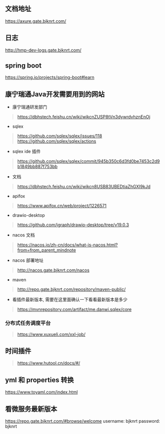 ## 文档地址
https://axure.gate.bjknrt.com/

##  日志
http://hmp-dev-logs.gate.bjknrt.com/

## spring boot
https://spring.io/projects/spring-boot#learn

## 康宁瑞通Java开发需要用到的网站
- 康宁瑞通研发部门
> https://dbhstech.feishu.cn/wiki/wikcnZUSP8tVn3dywrdvhznEnOj
- sqlex
> https://github.com/sqlex/sqlex/issues/118
> https://github.com/sqlex/sqlex/actions
- sqlex ide 插件
> https://github.com/sqlex/sqlex/commit/945b350c6d3fd0be7453c2d9b1849bb887f753bb
- 文档
> https://dbhstech.feishu.cn/wiki/wikcn8USB83UBEDtiaZhGXI9kJd
- apifox
> https://www.apifox.cn/web/project/1226571
- drawio-desktop
> https://github.com/jgraph/drawio-desktop/tree/v19.0.3
- nacos 文档
> https://nacos.io/zh-cn/docs/what-is-nacos.html?from=from_parent_mindnote
- nacos 部署地址
> http://nacos.gate.bjknrt.com/nacos
- maven
>  http://repo.gate.bjknrt.com/repository/maven-public/

- 看插件最新版本, 需要在这里面确认一下看看最新版本是多少
> https://mvnrepository.com/artifact/me.danwi.sqlex/core

### 分布式任务调度平台
> https://www.xuxueli.com/xxl-job/

## 时间插件
> https://www.hutool.cn/docs/#/

## yml 和 properties 转换
https://www.toyaml.com/index.html

## 看微服务最新版本
https://repo.gate.bjknrt.com/#browse/welcome
username: bjknrt
password: bjknrt